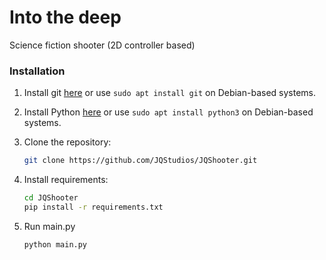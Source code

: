 # Into the deep
Science fiction shooter (2D controller based)

### Installation

1. Install git [here](https://git-scm.com/downloads) or use `sudo apt install git` on Debian-based systems.

2. Install Python [here](https://www.python.org/downloads/) or use `sudo apt install python3` on Debian-based systems.

3. Clone the repository:

    ```bash
    git clone https://github.com/JQStudios/JQShooter.git
    ```

4. Install requirements:

    ```bash
    cd JQShooter
    pip install -r requirements.txt
    ```
5. Run main.py
    ```bash
	python main.py
    ```
